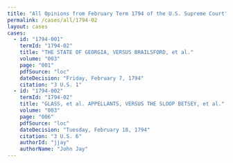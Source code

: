 ```yaml
---
title: "All Opinions from February Term 1794 of the U.S. Supreme Court"
permalink: /cases/all/1794-02
layout: cases
cases:
  - id: "1794-001"
    termId: "1794-02"
    title: "THE STATE OF GEORGIA, VERSUS BRAILSFORD, et al."
    volume: "003"
    page: "001"
    pdfSource: "loc"
    dateDecision: "Friday, February 7, 1794"
    citation: "3 U.S. 1"
  - id: "1794-002"
    termId: "1794-02"
    title: "GLASS, et al. APPELLANTS, VERSUS THE SLOOP BETSEY, et al."
    volume: "003"
    page: "006"
    pdfSource: "loc"
    dateDecision: "Tuesday, February 18, 1794"
    citation: "3 U.S. 6"
    authorId: "jjay"
    authorName: "John Jay"
---
```

